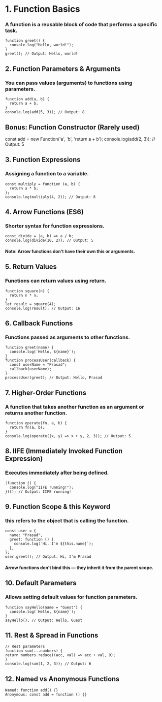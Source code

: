 # 1. Function Basics

### A function is a reusable block of code that performs a specific task.
    
    function greet() {
      console.log("Hello, world!");
    }
    greet(); // Output: Hello, world!

## 2. Function Parameters & Arguments

### You can pass values (arguments) to functions using parameters.
    
    function add(a, b) {
      return a + b;
    }
    console.log(add(5, 3)); // Output: 8


## Bonus: Function Constructor (Rarely used)
  
  const add = new Function('a', 'b', 'return a + b');
  console.log(add(2, 3)); // Output: 5

## 3. Function Expressions

### Assigning a function to a variable.

    const multiply = function (a, b) {
      return a * b;
    };
    console.log(multiply(4, 2)); // Output: 8

## 4. Arrow Functions (ES6)

### Shorter syntax for function expressions.
    
    const divide = (a, b) => a / b;
    console.log(divide(10, 2)); // Output: 5
    
#### Note: Arrow functions don't have their own this or arguments.

## 5. Return Values

### Functions can return values using return.
    
    function square(n) {
      return n * n;
    }
    let result = square(4);
    console.log(result); // Output: 16

## 6. Callback Functions

### Functions passed as arguments to other functions.
    
    function greet(name) {
      console.log(`Hello, ${name}`);
    }
    function processUser(callback) {
      const userName = "Prasad";
      callback(userName);
    }
    processUser(greet); // Output: Hello, Prasad


## 7. Higher-Order Functions

### A function that takes another function as an argument or returns another function.
    
    function operate(fn, a, b) {
      return fn(a, b);
    }
    console.log(operate((x, y) => x + y, 2, 3)); // Output: 5

## 8. IIFE (Immediately Invoked Function Expression)

### Executes immediately after being defined.
    
    (function () {
      console.log("IIFE running!");
    })(); // Output: IIFE running!

## 9. Function Scope & this Keyword

### this refers to the object that is calling the function.
    
    const user = {
      name: "Prasad",
      greet: function () {
        console.log(`Hi, I’m ${this.name}`);
      },
    };
    user.greet(); // Output: Hi, I’m Prasad

#### Arrow functions don’t bind this — they inherit it from the parent scope.
## 10. Default Parameters

### Allows setting default values for function parameters.

    function sayHello(name = "Guest") {
      console.log(`Hello, ${name}`);
    }
    sayHello(); // Output: Hello, Guest

## 11. Rest & Spread in Functions
    
    // Rest parameters
    function sum(...numbers) {
    return numbers.reduce((acc, val) => acc + val, 0);
    }
    console.log(sum(1, 2, 3)); // Output: 6

## 12. Named vs Anonymous Functions
    
    Named: function add() {}
    Anonymous: const add = function () {}
